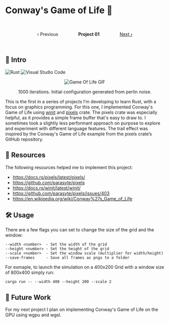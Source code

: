 # Conway's Game of Life 👾

&emsp;&emsp;

<div align="center">
  <span>‹ Previous</span> &emsp;&emsp;&emsp;&emsp;
  <strong>Project 01</strong> &emsp;&emsp;&emsp;&emsp;
  <a href="https://github.com/gigalasr/game-of-gpu">Next ›</a>
</div>

&emsp;&emsp;

## 👋 Intro
![Rust](https://img.shields.io/badge/rust-%23000000.svg?style=for-the-badge&logo=rust&logoColor=white) ![Visual Studio Code](https://img.shields.io/badge/Visual%20Studio%20Code-0078d7.svg?style=for-the-badge&logo=visual-studio-code&logoColor=white) 

<div align="center">

![Game Of Life GIF](docs/conway.webp)

1000 iterations. Initial configuration generated from perlin noise.

</div>

This is the first in a series of projects I’m developing to learn Rust, with a focus on graphics programming. 
For this one, I implemented Conway's Game of Life using [winit](https://crates.io/crates/winit) and [pixels](https://crates.io/crates/pixels) crate. 
The pixels crate was especially helpful, as it provides a simple frame buffer that's easy to draw to. 
I sometimes took a slightly less performant approach on purpose to explore and experiment with different language features. 
The trail effect was inspired by the Conway's Game of Life example from the pixels crate’s GitHub repository.

## 📖 Resources
The following resources helped me to implement this project:

- https://docs.rs/pixels/latest/pixels/
- https://github.com/parasyte/pixels
- https://docs.rs/winit/latest/winit/
- https://github.com/parasyte/pixels/issues/403
- https://en.wikipedia.org/wiki/Conway%27s_Game_of_Life

## 🛠️ Usage
There are a few flags you can set to change the size of the grid and the window:
```
--width <number>  - Set the width of the grid
--height <number> - Set the height of the grid 
--scale <number>  - Set the window scale (multiplier for width/height)
--save-frames     - Save all frames as pngs to a folder
``` 

For exmaple, to launch the simulation on a 400x200 Grid with a window size of 800x400 simply run:
```
cargo run -- --width 400 --height 200 --scale 2
```

## 🔮 Future Work 
For my next project I plan on implementing Conway's Game of Life on the GPU using wgpu and wgsl.


